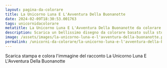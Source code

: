 ```yaml
---
layout: pagina-da-colorare
title: La Unicorno Luna E L'Avventura Della Buonanotte
date: 2024-02-09T18:30:53.001763
tags: unicornidacolorare
metatitle: La Unicorno Luna E L'Avventura Della Buonanotte da colorare
description: Scarica un bellissimo disegno da colorare basato sulla storia La Unicorno Luna E L'Avventura Della Buonanotte
image: /assets/images/la-unicorno-luna-e-l'avventura-della-buonanotte.png
permalink: /unicorni-da-colorare/la-unicorno-luna-e-l'avventura-della-buonanotte.html
---
```

Scarica stampa e colora l'immagine del racconto La Unicorno Luna E L'Avventura Della Buonanotte
